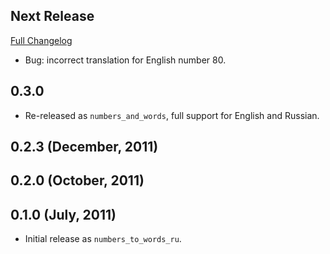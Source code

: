 ## Next Release

[Full Changelog](https://github.com/kslazarev/numbers_and_words/compare/master...development)

* Bug: incorrect translation for English number 80.

## 0.3.0

* Re-released as `numbers_and_words`, full support for English and Russian.

## 0.2.3 (December, 2011)

## 0.2.0 (October, 2011)

## 0.1.0 (July, 2011)

* Initial release as `numbers_to_words_ru`.
